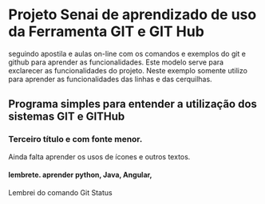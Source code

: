 # Projeto Senai de aprendizado de uso da Ferramenta GIT e GIT Hub
seguindo apostila e aulas on-line com os comandos e exemplos do git e github para aprender as funcionalidades.
Este modelo serve para exclarecer as funcionalidades do projeto. Neste exemplo somente utilizo para aprender as funcionalidades das linhas e das cerquilhas.
## Programa simples para entender a utilização dos sistemas GIT e GITHub
### Terceiro título e com fonte menor. 
Ainda falta aprender os usos de ícones e outros textos.
#### lembrete. aprender python, Java, Angular, 
Lembrei do comando Git Status